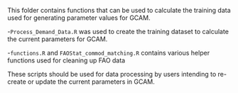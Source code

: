 This folder contains functions that can be used to calculate the training data used for generating parameter values for GCAM.    

-`Process_Demand_Data.R` was used to create the training dataset to calculate the current parameters for GCAM.

-`functions.R` and `FAOStat_commod_matching.R` contains various helper functions used for cleaning up FAO data

These scripts should be used for data processing by users intending to re-create or update the current parameters in GCAM.

